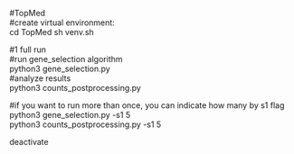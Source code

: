 #TopMed \
#create virtual environment:\
cd TopMed
sh venv.sh 

#1 full run \
#run gene_selection algorithm \
python3 gene_selection.py \
#analyze results \
python3 counts_postprocessing.py 

#if you want to run more than once, you can indicate how many by s1 flag \
python3 gene_selection.py -s1 5 \
python3 counts_postprocessing.py -s1 5

deactivate  
